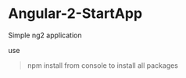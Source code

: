 # Angular-2-StartApp
Simple ng2 application

use 
>npm install
from console to install all packages 
